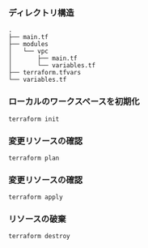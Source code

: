 ### ディレクトリ構造
```
.
├── main.tf
├── modules
│   └── vpc
│       ├── main.tf
│       └── variables.tf
├── terraform.tfvars
└── variables.tf
```

### ローカルのワークスペースを初期化
```
terraform init
```

### 変更リソースの確認
```
terraform plan
```

### 変更リソースの確認
```
terraform apply
```

### リソースの破棄
```
terraform destroy
```
